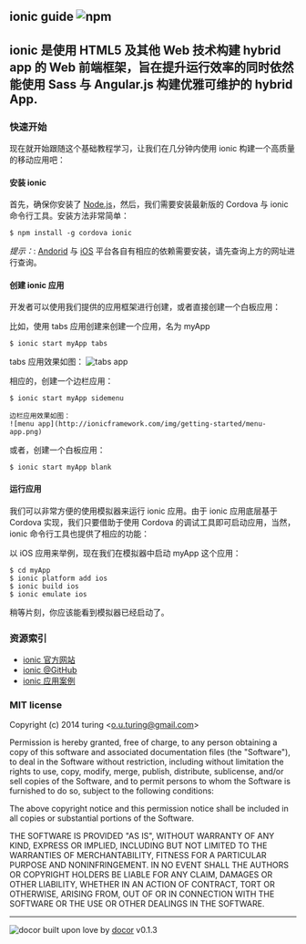 ## ionic guide ![npm](https://badge.fury.io/js/ionic.png)

ionic 是使用 HTML5 及其他 Web 技术构建 hybrid app 的 Web 前端框架，旨在提升运行效率的同时依然能使用 Sass 与 Angular.js 构建优雅可维护的 hybrid App.
--- 

### 快速开始

现在就开始跟随这个基础教程学习，让我们在几分钟内使用 ionic 构建一个高质量的移动应用吧：

#### 安装 ionic

首先，确保你安装了 [Node.js](http://nodejs.org/)，然后，我们需要安装最新版的 Cordova 与 ionic 命令行工具。安装方法非常简单：

```
$ npm install -g cordova ionic
```
*提示：*: [Andorid](http://cordova.apache.org/docs/en/3.3.0/guide_platforms_android_index.md.html#Android%20Platform%20Guide) 与 [iOS](http://cordova.apache.org/docs/en/3.3.0/guide_platforms_ios_index.md.html#iOS%20Platform%20Guide) 平台各自有相应的依赖需要安装，请先查询上方的网址进行查询。

#### 创建 ionic 应用

开发者可以使用我们提供的应用框架进行创建，或者直接创建一个白板应用：

比如，使用 tabs 应用创建来创建一个应用，名为 myApp
```
$ ionic start myApp tabs 
```
tabs 应用效果如图：
![tabs app](http://ionicframework.com/img/getting-started/tabs-app.png)

相应的，创建一个边栏应用：
```
$ ionic start myApp sidemenu

边栏应用效果如图：
![menu app](http://ionicframework.com/img/getting-started/menu-app.png)
```
或者，创建一个白板应用：
```
$ ionic start myApp blank
```

#### 运行应用

我们可以非常方便的使用模拟器来运行 ionic 应用。由于 ionic 应用底层基于 Cordova 实现，我们只要借助于使用 Cordova 的调试工具即可启动应用，当然，ionic 命令行工具也提供了相应的功能：

以 iOS 应用来举例，现在我们在模拟器中启动 myApp 这个应用：

```
$ cd myApp
$ ionic platform add ios
$ ionic build ios
$ ionic emulate ios
```
稍等片刻，你应该能看到模拟器已经启动了。

### 资源索引

* [ionic 官方网站](http://ionicframework.com/)
* [ionic @GitHub](https://github.com/driftyco/ionic)
* [ionic 应用案例](http://showcase.ionicframework.com/)

### MIT license
Copyright (c) 2014 turing &lt;o.u.turing@gmail.com&gt;

Permission is hereby granted, free of charge, to any person obtaining a copy
of this software and associated documentation files (the &quot;Software&quot;), to deal
in the Software without restriction, including without limitation the rights
to use, copy, modify, merge, publish, distribute, sublicense, and/or sell
copies of the Software, and to permit persons to whom the Software is
furnished to do so, subject to the following conditions:

The above copyright notice and this permission notice shall be included in
all copies or substantial portions of the Software.

THE SOFTWARE IS PROVIDED &quot;AS IS&quot;, WITHOUT WARRANTY OF ANY KIND, EXPRESS OR
IMPLIED, INCLUDING BUT NOT LIMITED TO THE WARRANTIES OF MERCHANTABILITY,
FITNESS FOR A PARTICULAR PURPOSE AND NONINFRINGEMENT. IN NO EVENT SHALL THE
AUTHORS OR COPYRIGHT HOLDERS BE LIABLE FOR ANY CLAIM, DAMAGES OR OTHER
LIABILITY, WHETHER IN AN ACTION OF CONTRACT, TORT OR OTHERWISE, ARISING FROM,
OUT OF OR IN CONNECTION WITH THE SOFTWARE OR THE USE OR OTHER DEALINGS IN
THE SOFTWARE.

---
![docor](https://cdn1.iconfinder.com/data/icons/windows8_icons_iconpharm/26/doctor.png)
built upon love by [docor](https://github.com/turingou/docor.git) v0.1.3